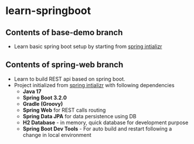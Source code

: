 # learn-springboot

## Contents of base-demo branch
- Learn basic spring boot setup by starting from [spring intializr](https://start.spring.io)

## Contents of spring-web branch
- Learn to build REST api based on spring boot.
- Project initialized from [spring intializr](https://start.spring.io) with following dependencies
  - **Java 17**
  - **Spring Boot 3.2.0**
  - **Gradle (Groovy)**
  - **Spring Web** for REST calls routing
  - **Spring Data JPA** for data persistence using DB
  - **H2 Database** - in memory, quick database for development purpose
  - **Spring Boot Dev Tools** - For auto build and restart following a change in local environment

